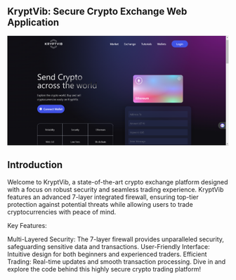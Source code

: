 ## KryptVib: Secure Crypto Exchange Web Application
![KryptVib Logo](./logo.png)

## Introduction
Welcome to KryptVib, a state-of-the-art crypto exchange platform designed with a focus on robust security and seamless trading experience. KryptVib features an advanced 7-layer integrated firewall, ensuring top-tier protection against potential threats while allowing users to trade cryptocurrencies with peace of mind.

Key Features:

Multi-Layered Security: The 7-layer firewall provides unparalleled security, safeguarding sensitive data and transactions.
User-Friendly Interface: Intuitive design for both beginners and experienced traders.
Efficient Trading: Real-time updates and smooth transaction processing.
Dive in and explore the code behind this highly secure crypto trading platform!
